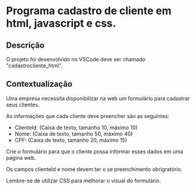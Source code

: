# Programa cadastro de cliente em html, javascript e css.

## Descrição

O projeto foi desenvolvido no VSCode deve ser chamado "cadastrocliente_html".

## Contextualização

Uma empresa necessita disponibilizar na web um formulário para cadastrar seus clientes.

As informações que cada cliente deve preencher são as seguintes:
- ClienteId: (Caixa de texto, tamanho 10, máximo 10)
- Nome: (Caixa de texto, tamanho 50, máximo 40)
- CPF: (Caixa de texto, tamanho 20, máximo 15)

Crie o formulário para que o cliente possa informar esses dados em uma página web. 

Os campos clienteId e nome devem ter o se preenchimento obrigratório.

Lembre-se de utilizar CSS para melhorar o visual do formulário.

